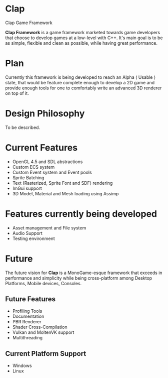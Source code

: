 # Clap
Clap Game Framework

**Clap Framework** is a game framework marketed towards game developers that choose to develop games at a low-level with C++. It's main goal is to be as simple, flexible and clean as possible, while having great performance.

# Plan
Currently this framework is being developed to reach an Alpha ( Usable ) state, that would be feature complete enough to develop a 2D game and provide enough tools for one to comfortably write an advanced 3D renderer on top of it.

# Design Philosophy
To be described.

# Current Features
* OpenGL 4.5 and SDL abstractions
* Custom ECS system
* Custom Event system and Event pools
* Sprite Batching
* Text (Rasterized, Sprite Font and SDF) rendering
* ImGui support
* 3D Model, Material and Mesh loading using Assimp

# Features currently being developed
* Asset management and File system
* Audio Support
* Testing environment

# Future

The future vision for **Clap** is a MonoGame-esque framework that exceeds in performance and simplicity while being cross-platform among Desktop Platforms, Mobile devices, Consoles.

## Future Features
* Profiling Tools
* Documentation
* PBR Renderer
* Shader Cross-Compilation
* Vulkan and MoltenVK support
* Multithreading

## Current Platform Support
* Windows
* Linux
